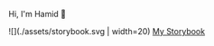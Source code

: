 Hi, I'm Hamid 👋

![](./assets/storybook.svg | width=20)
[My Storybook](https://hamidheyde.github.io/Storybook)